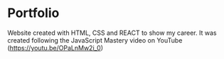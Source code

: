 # Portfolio
Website created with HTML, CSS and REACT to show my career. It was created following the JavaScript Mastery video on YouTube (https://youtu.be/OPaLnMw2i_0)
